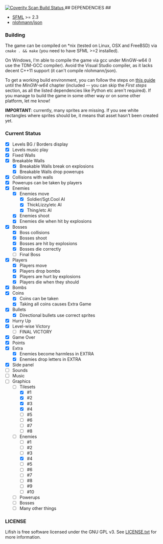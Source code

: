 <a href="https://scan.coverity.com/projects/lifish">
	<img alt="Coverity Scan Build Status"
	     src="https://scan.coverity.com/projects/5674/badge.svg"/>
</a>
## DEPENDENCIES ##

* [SFML](https://github.com/SFML/SFML) >= 2.3
* [nlohmann/json](https://github.com/nlohmann/json)

### Building ###
The game can be compiled on *nix (tested on Linux, OSX and FreeBSD) via `cmake . && make`
(you need to have SFML >=2 installed).

On Windows, I'm able to compile the game via gcc under MinGW-w64 (I use the TDM-GCC compiler).
Avoid the Visual Studio compiler, as it lacks decent C++11 support (it can't compile nlohmann/json).

To get a working build environment, you can follow the steps on
[this guide](http://ascend4.org/Setting_up_a_MinGW-w64_build_environment) until the *MinGW-w64*
chapter (included -- you can skip the *First steps* section, as all the listed dependencies like Python etc
aren't required).
If you manage to build the game in some other way or on some other platform, let me know!

**IMPORTANT**: currently, many sprites are missing. If you see white rectangles where
sprites should be, it means that asset hasn't been created yet.

### Current Status ###

- [x] Levels BG / Borders display
- [x] Levels music play
- [x] Fixed Walls
- [x] Breakable Walls  
  - [x] Breakable Walls break on explosions
  - [x] Breakable Walls drop powerups
- [x] Collisions with walls
- [x] Powerups can be taken by players
- [x] Enemies  
  - [x] Enemies move  
    - [x] Soldier/Sgt.Cool AI
    - [x] ThickLizzy/etc AI
    - [x] Thing/etc AI
  - [x] Enemies shoot
  - [x] Enemies die when hit by explosions
- [x] Bosses   
  - [x] Boss collisions
  - [x] Bosses shoot
  - [x] Bosses are hit by explosions
  - [x] Bosses die correctly
  - [ ] Final Boss
- [x] Players   
  - [x] Players move
  - [x] Players drop bombs
  - [x] Players are hurt by explosions
  - [x] Players die when they should
- [x] Bombs
- [x] Coins   
  - [x] Coins can be taken
  - [x] Taking all coins causes Extra Game
- [x] Bullets
  - [x] Directional bullets use correct sprites
- [x] Hurry Up
- [x] Level-wise Victory
  - [ ] FINAL VICTORY
- [x] Game Over
- [x] Points
- [x] Extra
  - [x] Enemies become harmless in EXTRA
  - [x] Enemies drop letters in EXTRA
- [x] Side panel
- [ ] Sounds
- [ ] Music
- [ ] Graphics
  - [ ] Tilesets
    - [x] #1
    - [x] #2
    - [x] #3
    - [x] #4
    - [ ] #5
    - [ ] #6
    - [ ] #7
    - [ ] #8
  - [ ] Enemies
    - [ ] #1
    - [ ] #2
    - [ ] #3
    - [x] #4
    - [ ] #5
    - [ ] #6
    - [ ] #7
    - [ ] #8
    - [ ] #9
    - [ ] #10
  - [ ] Powerups
  - [ ] Bosses
  - [ ] Many other things

### LICENSE ###
Lifish is free software licensed under the GNU GPL v3.
See [LICENSE.txt](https://github.com/silverweed/lifish/blob/master/LICENSE.txt)
for more information.
